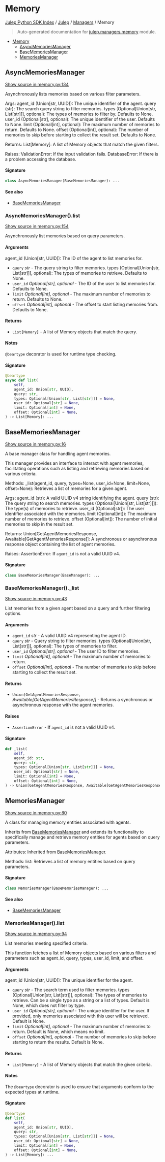 # Memory

[Julep Python SDK Index](../../README.md#julep-python-sdk-index) / [Julep](../index.md#julep) / [Managers](./index.md#managers) / Memory

> Auto-generated documentation for [julep.managers.memory](../../../../../../julep/managers/memory.py) module.

- [Memory](#memory)
  - [AsyncMemoriesManager](#asyncmemoriesmanager)
  - [BaseMemoriesManager](#basememoriesmanager)
  - [MemoriesManager](#memoriesmanager)

## AsyncMemoriesManager

[Show source in memory.py:134](../../../../../../julep/managers/memory.py#L134)

Asynchronously lists memories based on various filter parameters.

Args:
    agent_id (Union[str, UUID]): The unique identifier of the agent.
    query (str): The search query string to filter memories.
    types (Optional[Union[str, List[str]]], optional): The types of memories to filter by. Defaults to None.
    user_id (Optional[str], optional): The unique identifier of the user. Defaults to None.
    limit (Optional[int], optional): The maximum number of memories to return. Defaults to None.
    offset (Optional[int], optional): The number of memories to skip before starting to collect the result set. Defaults to None.

Returns:
    List[Memory]: A list of Memory objects that match the given filters.

Raises:
    ValidationError: If the input validation fails.
    DatabaseError: If there is a problem accessing the database.

#### Signature

```python
class AsyncMemoriesManager(BaseMemoriesManager): ...
```

#### See also

- [BaseMemoriesManager](#basememoriesmanager)

### AsyncMemoriesManager().list

[Show source in memory.py:154](../../../../../../julep/managers/memory.py#L154)

Asynchronously list memories based on query parameters.

#### Arguments

agent_id (Union[str, UUID]): The ID of the agent to list memories for.
- `query` *str* - The query string to filter memories.
types (Optional[Union[str, List[str]]], optional): The types of memories to retrieve. Defaults to None.
- `user_id` *Optional[str], optional* - The ID of the user to list memories for. Defaults to None.
- `limit` *Optional[int], optional* - The maximum number of memories to return. Defaults to None.
- `offset` *Optional[int], optional* - The offset to start listing memories from. Defaults to None.

#### Returns

- `List[Memory]` - A list of Memory objects that match the query.

#### Notes

`@beartype` decorator is used for runtime type checking.

#### Signature

```python
@beartype
async def list(
    self,
    agent_id: Union[str, UUID],
    query: str,
    types: Optional[Union[str, List[str]]] = None,
    user_id: Optional[str] = None,
    limit: Optional[int] = None,
    offset: Optional[int] = None,
) -> List[Memory]: ...
```



## BaseMemoriesManager

[Show source in memory.py:16](../../../../../../julep/managers/memory.py#L16)

A base manager class for handling agent memories.

This manager provides an interface to interact with agent memories, facilitating
operations such as listing and retrieving memories based on various criteria.

Methods:
    _list(agent_id, query, types=None, user_id=None, limit=None, offset=None):
        Retrieves a list of memories for a given agent.

Args:
    agent_id (str): A valid UUID v4 string identifying the agent.
    query (str): The query string to search memories.
    types (Optional[Union[str, List[str]]]): The type(s) of memories to retrieve.
    user_id (Optional[str]): The user identifier associated with the memories.
    limit (Optional[int]): The maximum number of memories to retrieve.
    offset (Optional[int]): The number of initial memories to skip in the result set.

Returns:
    Union[GetAgentMemoriesResponse, Awaitable[GetAgentMemoriesResponse]]:
        A synchronous or asynchronous response object containing the list of agent memories.

Raises:
    AssertionError: If `agent_id` is not a valid UUID v4.

#### Signature

```python
class BaseMemoriesManager(BaseManager): ...
```

### BaseMemoriesManager()._list

[Show source in memory.py:43](../../../../../../julep/managers/memory.py#L43)

List memories from a given agent based on a query and further filtering options.

#### Arguments

- `agent_id` *str* - A valid UUID v4 representing the agent ID.
- `query` *str* - Query string to filter memories.
types (Optional[Union[str, List[str]]], optional): The types of memories to filter.
- `user_id` *Optional[str], optional* - The user ID to filter memories.
- `limit` *Optional[int], optional* - The maximum number of memories to return.
- `offset` *Optional[int], optional* - The number of memories to skip before starting to collect the result set.

#### Returns

- `Union[GetAgentMemoriesResponse,` *Awaitable[GetAgentMemoriesResponse]]* - Returns a synchronous or asynchronous response with the agent memories.

#### Raises

- `AssertionError` - If `agent_id` is not a valid UUID v4.

#### Signature

```python
def _list(
    self,
    agent_id: str,
    query: str,
    types: Optional[Union[str, List[str]]] = None,
    user_id: Optional[str] = None,
    limit: Optional[int] = None,
    offset: Optional[int] = None,
) -> Union[GetAgentMemoriesResponse, Awaitable[GetAgentMemoriesResponse]]: ...
```



## MemoriesManager

[Show source in memory.py:80](../../../../../../julep/managers/memory.py#L80)

A class for managing memory entities associated with agents.

Inherits from [BaseMemoriesManager](#basememoriesmanager) and extends its functionality to specifically
manage and retrieve memory entities for agents based on query parameters.

Attributes:
    Inherited from [BaseMemoriesManager](#basememoriesmanager).

Methods:
    list: Retrieves a list of memory entities based on query parameters.

#### Signature

```python
class MemoriesManager(BaseMemoriesManager): ...
```

#### See also

- [BaseMemoriesManager](#basememoriesmanager)

### MemoriesManager().list

[Show source in memory.py:94](../../../../../../julep/managers/memory.py#L94)

List memories meeting specified criteria.

This function fetches a list of Memory objects based on various filters and parameters such as agent_id, query, types, user_id, limit, and offset.

#### Arguments

agent_id (Union[str, UUID]): The unique identifier for the agent.
- `query` *str* - The search term used to filter memories.
types (Optional[Union[str, List[str]]], optional): The types of memories to retrieve. Can be a single type as a string or a list of types. Default is None, which does not filter by type.
- `user_id` *Optional[str], optional* - The unique identifier for the user. If provided, only memories associated with this user will be retrieved. Default is None.
- `limit` *Optional[int], optional* - The maximum number of memories to return. Default is None, which means no limit.
- `offset` *Optional[int], optional* - The number of memories to skip before starting to return the results. Default is None.

#### Returns

- `List[Memory]` - A list of Memory objects that match the given criteria.

#### Notes

The `@beartype` decorator is used to ensure that arguments conform to the expected types at runtime.

#### Signature

```python
@beartype
def list(
    self,
    agent_id: Union[str, UUID],
    query: str,
    types: Optional[Union[str, List[str]]] = None,
    user_id: Optional[str] = None,
    limit: Optional[int] = None,
    offset: Optional[int] = None,
) -> List[Memory]: ...
```